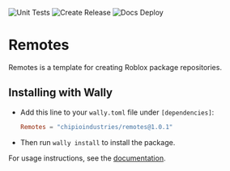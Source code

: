 ![Unit Tests](https://github.com/chipioindustries/remotes/actions/workflows/ci.yml/badge.svg)
![Create Release](https://github.com/chipioindustries/remotes/actions/workflows/release.yml/badge.svg)
![Docs Deploy](https://github.com/chipioindustries/remotes/actions/workflows/docs-deploy.yml/badge.svg)

# Remotes

Remotes is a template for creating Roblox package repositories.

## Installing with Wally

* Add this line to your `wally.toml` file under `[dependencies]`:

	```toml
	Remotes = "chipioindustries/remotes@1.0.1"
	```

* Then run `wally install` to install the package.

For usage instructions, see the [documentation](https://chipioindustries.github.io/remotes).
